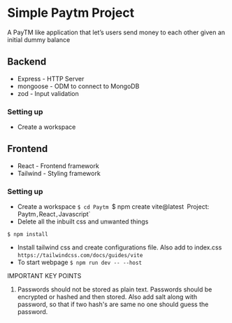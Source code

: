 # Simple Paytm Project

A PayTM like application that let’s users send money to each other given an initial dummy balance

<Brief>

## Backend
* Express - HTTP Server
* mongoose - ODM to connect to MongoDB
* zod - Input validation

### Setting up
* Create a workspace

## Frontend
* React - Frontend framework
* Tailwind - Styling framework

### Setting up
* Create a workspace
`$ cd Paytm
`$ npm create vite@latest`
`Project: Paytm`,`React`,`Javascript`
* Delete all the inbuilt css and unwanted things
```terminal
$ npm install
```
* Install tailwind css and create configurations file. Also add to index.css
`https://tailwindcss.com/docs/guides/vite`
* To start webpage
`$ npm run dev -- --host`



IMPORTANT KEY POINTS
1. Passwords should not be stored as plain text.
Passwords should be encrypted or hashed and then stored.
Also add salt along with password, 
so that if two hash's are same no one should guess the password.


